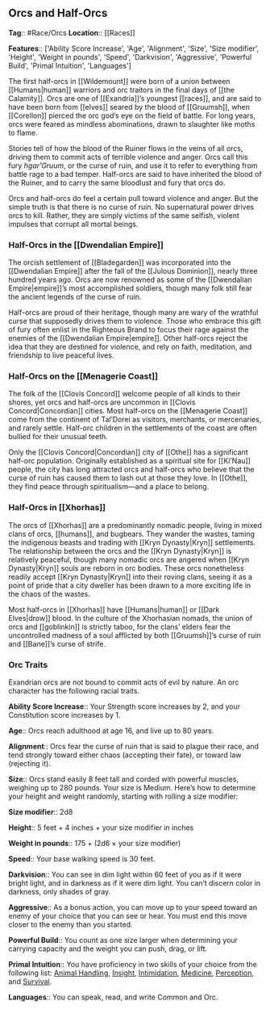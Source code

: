 ## Orcs and Half-Orcs
**Tag**:: #Race/Orcs
**Location**:: [[Races]]

**Features**:: ['Ability Score Increase', 'Age', 'Alignment', 'Size', 'Size modifier', 'Height', 'Weight in pounds', 'Speed', 'Darkvision', 'Aggressive', 'Powerful Build', 'Primal Intuition', 'Languages']

The first half-orcs in [[Wildemount]] were born of a union between [[Humans|human]] warriors and orc traitors in the final days of [[the Calamity]]. Orcs are one of [[Exandria]]’s youngest [[races]], and are said to have been born from [[elves]] seared by the blood of [[Gruumsh]], when [[Corellon]] pierced the orc god’s eye on the field of battle. For long years, orcs were feared as mindless abominations, drawn to slaughter like moths to flame.

Stories tell of how the blood of the Ruiner flows in the veins of all orcs, driving them to commit acts of terrible violence and anger. Orcs call this fury _hgar’Gruum_, or the curse of ruin, and use it to refer to everything from battle rage to a bad temper. Half-orcs are said to have inherited the blood of the Ruiner, and to carry the same bloodlust and fury that orcs do.

Orcs and half-orcs do feel a certain pull toward violence and anger. But the simple truth is that there is no curse of ruin. No supernatural power drives orcs to kill. Rather, they are simply victims of the same selfish, violent impulses that corrupt all mortal beings.

### Half-Orcs in the [[Dwendalian Empire]]

The orcish settlement of [[Bladegarden]] was incorporated into the [[Dwendalian Empire]] after the fall of the [[Julous Dominion]], nearly three hundred years ago. Orcs are now renowned as some of the [[Dwendalian Empire|empire]]’s most accomplished soldiers, though many folk still fear the ancient legends of the curse of ruin.

Half-orcs are proud of their heritage, though many are wary of the wrathful curse that supposedly drives them to violence. Those who embrace this gift of fury often enlist in the Righteous Brand to focus their rage against the enemies of the [[Dwendalian Empire|empire]]. Other half-orcs reject the idea that they are destined for violence, and rely on faith, meditation, and friendship to live peaceful lives.

### Half-Orcs on the [[Menagerie Coast]]

The folk of the [[Clovis Concord]] welcome people of all kinds to their shores, yet orcs and half-orcs are uncommon in [[Clovis Concord|Concordian]] cities. Most half-orcs on the [[Menagerie Coast]] come from the continent of Tal’Dorei as visitors, merchants, or mercenaries, and rarely settle. Half-orc children in the settlements of the coast are often bullied for their unusual teeth.

Only the [[Clovis Concord|Concordian]] city of [[Othe]] has a significant half-orc population. Originally established as a spiritual site for [[Ki’Nau]] people, the city has long attracted orcs and half-orcs who believe that the curse of ruin has caused them to lash out at those they love. In [[Othe]], they find peace through spiritualism—and a place to belong.

### Half-Orcs in [[Xhorhas]]

The orcs of [[Xhorhas]] are a predominantly nomadic people, living in mixed clans of orcs, [[humans]], and bugbears. They wander the wastes, taming the indigenous beasts and trading with [[Kryn Dynasty|Kryn]] settlements. The relationship between the orcs and the [[Kryn Dynasty|Kryn]] is relatively peaceful, though many nomadic orcs are angered when [[Kryn Dynasty|Kryn]] souls are reborn in orc bodies. These orcs nonetheless readily accept [[Kryn Dynasty|Kryn]] into their roving clans, seeing it as a point of pride that a city dweller has been drawn to a more exciting life in the chaos of the wastes.

Most half-orcs in [[Xhorhas]] have [[Humans|human]] or [[Dark Elves|drow]] blood. In the culture of the Xhorhasian nomads, the union of orcs and [[goblinkin]] is strictly taboo, for the clans’ elders fear the uncontrolled madness of a soul afflicted by both [[Gruumsh]]’s curse of ruin and [[Bane]]’s curse of strife.

### Orc Traits

Exandrian orcs are not bound to commit acts of evil by nature. An orc character has the following racial traits.

**Ability Score Increase**:: Your Strength score increases by 2, and your Constitution score increases by 1.

**Age**:: Orcs reach adulthood at age 16, and live up to 80 years.

**Alignment**:: Orcs fear the curse of ruin that is said to plague their race, and tend strongly toward either chaos (accepting their fate), or toward law (rejecting it).

**Size**:: Orcs stand easily 8 feet tall and corded with powerful muscles, weighing up to 280 pounds. Your size is Medium. Here’s how to determine your height and weight randomly, starting with rolling a size modifier:

**Size modifier**:: 2d8

**Height**:: 5 feet + 4 inches + your size modifier in inches

**Weight in pounds**:: 175 + (2d6 × your size modifier)

**Speed**:: Your base walking speed is 30 feet.

**Darkvision**:: You can see in dim light within 60 feet of you as if it were bright light, and in darkness as if it were dim light. You can’t discern color in darkness, only shades of gray.

**Aggressive**:: As a bonus action, you can move up to your speed toward an enemy of your choice that you can see or hear. You must end this move closer to the enemy than you started.

**Powerful Build**:: You count as one size larger when determining your carrying capacity and the weight you can push, drag, or lift.

**Primal Intuition**:: You have proficiency in two skills of your choice from the following list: [Animal Handling](https://www.dndbeyond.com/compendium/rules/basic-rules/using-ability-scores#AnimalHandling), [Insight](https://www.dndbeyond.com/compendium/rules/basic-rules/using-ability-scores#Insight), [Intimidation](https://www.dndbeyond.com/compendium/rules/basic-rules/using-ability-scores#Intimidation), [Medicine](https://www.dndbeyond.com/compendium/rules/basic-rules/using-ability-scores#Medicine), [Perception](https://www.dndbeyond.com/compendium/rules/basic-rules/using-ability-scores#Perception), and [Survival](https://www.dndbeyond.com/compendium/rules/basic-rules/using-ability-scores#Survival).

**Languages**:: You can speak, read, and write Common and Orc.
